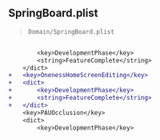 ## SpringBoard.plist

> `Domain/SpringBoard.plist`

```diff

 		<key>DevelopmentPhase</key>
 		<string>FeatureComplete</string>
 	</dict>
+	<key>OnenessHomeScreenEditing</key>
+	<dict>
+		<key>DevelopmentPhase</key>
+		<string>FeatureComplete</string>
+	</dict>
 	<key>PAUOcclusion</key>
 	<dict>
 		<key>DevelopmentPhase</key>

```
